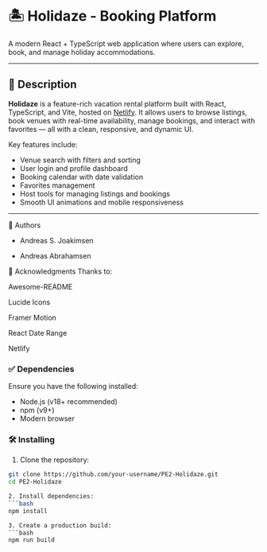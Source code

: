 # 🏝️ Holidaze - Booking Platform

A modern React + TypeScript web application where users can explore, book, and manage holiday accommodations.

---

## 📖 Description

**Holidaze** is a feature-rich vacation rental platform built with React, TypeScript, and Vite, hosted on [Netlify](https://holidazer.netlify.app/). It allows users to browse listings, book venues with real-time availability, manage bookings, and interact with favorites — all with a clean, responsive, and dynamic UI.

Key features include:
- Venue search with filters and sorting
- User login and profile dashboard
- Booking calendar with date validation
- Favorites management
- Host tools for managing listings and bookings
- Smooth UI animations and mobile responsiveness

---

👥 Authors
* Andreas S. Joakimsen

* Andreas Abrahamsen

🙌 Acknowledgments
Thanks to:

Awesome-README

Lucide Icons

Framer Motion

React Date Range

Netlify

### ✅ Dependencies

Ensure you have the following installed:

- Node.js (v18+ recommended)
- npm (v9+)
- Modern browser

### 🛠 Installing

1. Clone the repository:

```bash
git clone https://github.com/your-username/PE2-Holidaze.git
cd PE2-Holidaze

2. Install dependencies:
```bash
npm install

3. Create a production build:
```bash
npm run build
